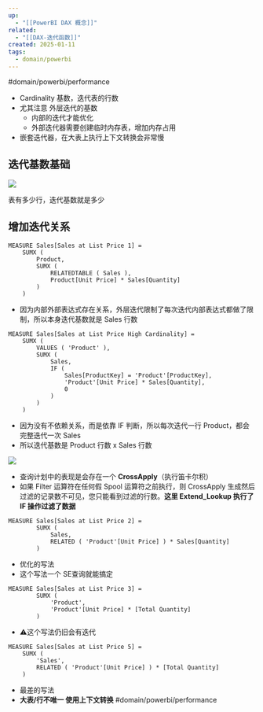 ```yaml
---
up:
  - "[[PowerBI DAX 概念]]"
related:
  - "[[DAX-迭代函数]]"
created: 2025-01-11
tags:
  - domain/powerbi
---
```



 #domain/powerbi/performance 
 
- Cardinality 基数，迭代表的行数
- 尤其注意 外层迭代的基数
	- 内部的迭代才能优化
	- 外部迭代器需要创建临时内存表，增加内存占用
- 嵌套迭代器，在大表上执行上下文转换会非常慢

## 迭代基数基础

![](https://s1.vika.cn/space/2025/01/11/eaed320502b247c4924cffb0cf00d8f9)

表有多少行，迭代基数就是多少

## 增加迭代关系

```
MEASURE Sales[Sales at List Price 1] =
	SUMX (
		Product,
		SUMX (
			RELATEDTABLE ( Sales ),
			Product[Unit Price] * Sales[Quantity]
		)
	)
```

- 因为内部外部表达式存在关系，外层迭代限制了每次迭代内部表达式都做了限制，所以本身迭代基数就是 Sales 行数


```
MEASURE Sales[Sales at List Price High Cardinality] =
	SUMX (
		VALUES ( 'Product' ),
		SUMX (
			Sales,
			IF (
				Sales[ProductKey] = 'Product'[ProductKey],
				'Product'[Unit Price] * Sales[Quantity],
				0
			)
		)
	)
```

- 因为没有不依赖关系，而是依靠 IF 判断，所以每次迭代一行 Product，都会完整迭代一次 Sales
- 所以迭代基数是 Product 行数 x Sales 行数

![](https://s1.vika.cn/space/2025/01/11/fc77c718f50c487d97a12e297bed1e4b)
- 查询计划中的表现是会存在一个 **CrossApply**（执行笛卡尔积）
- 如果 Filter 运算符在任何假 Spool 运算符之前执行，则 CrossApply 生成然后过滤的记录数不可见，您只能看到过滤的行数。**这里 Extend_Lookup 执行了 IF 操作过滤了数据**


```
MEASURE Sales[Sales at List Price 2] =
        SUMX (
            Sales,
            RELATED ( 'Product'[Unit Price] ) * Sales[Quantity]
        )
```



- 优化的写法
- 这个写法一个 SE查询就能搞定





```
MEASURE Sales[Sales at List Price 3] =
        SUMX (
            'Product',
            'Product'[Unit Price] * [Total Quantity]
        )
```

- ⚠️这个写法仍旧会有迭代

```
MEASURE Sales[Sales at List Price 5] =
	SUMX (
		'Sales',
		RELATED ( 'Product'[Unit Price] ) * [Total Quantity]
	)
```

- 最差的写法
- **大表/行不唯一 使用上下文转换** #domain/powerbi/performance 


